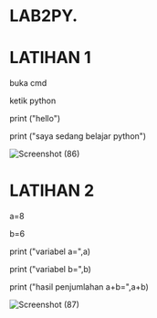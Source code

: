 # LAB2PY.
# LATIHAN 1
buka cmd

ketik python

print ("hello")

print ("saya sedang belajar python")

![Screenshot (86)](https://github.com/Reardhyan/LAB2PY./assets/148032571/2aa9eb10-6091-417d-b5c5-fd13edc2293d)
# LATIHAN 2
a=8

b=6

print ("variabel a=",a)

print ("variabel b=",b)

print ("hasil penjumlahan a+b=",a+b)

![Screenshot (87)](https://github.com/Reardhyan/LAB2PY./assets/148032571/b95468d3-8559-4ff5-acb3-98b0120a7b8a)
